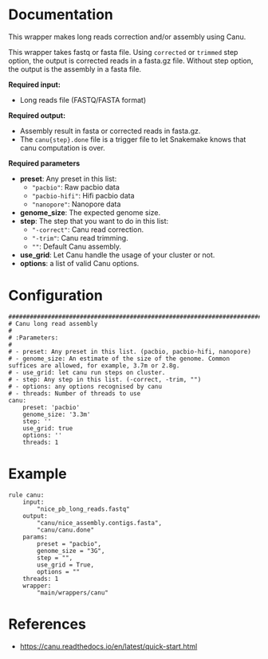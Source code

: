 # Documentation

This wrapper makes long reads correction and/or assembly using Canu.

This wrapper takes fastq or fasta file. Using `corrected` or `trimmed` step option,
the output is corrected reads in a fasta.gz file. Without step option, the output
is the assembly in a fasta file.

**Required input:**

- Long reads file (FASTQ/FASTA format)

**Required output:**

- Assembly result in fasta or corrected reads in fasta.gz.
- The `canu{step}.done` file is a trigger file to let Snakemake knows that canu computation is over.
 
**Required parameters**

- **preset**: Any preset in this list:
  - `"pacbio"`: Raw pacbio data 
  - `"pacbio-hifi"`: Hifi pacbio data
  - `"nanopore"`: Nanopore data
- **genome_size**: The expected genome size.
- **step**: The step that you want to do in this list:
  - `"-correct"`: Canu read correction.
  - `"-trim"`: Canu read trimming.
  - `""`: Default Canu assembly.
- **use_grid**: Let Canu handle the usage of your cluster or not.
- **options**: a list of valid Canu options.


# Configuration

    ##############################################################################
    # Canu long read assembly
    #
    # :Parameters:
    #   
    # - preset: Any preset in this list. (pacbio, pacbio-hifi, nanopore)
    # - genome_size: An estimate of the size of the genome. Common suffices are allowed, for example, 3.7m or 2.8g.
    # - use_grid: let canu run steps on cluster.
    # - step: Any step in this list. (-correct, -trim, "")
    # - options: any options recognised by canu
    # - threads: Number of threads to use
    canu:
        preset: 'pacbio'
        genome_size: '3.3m'
        step: ''
        use_grid: true
        options: ''
        threads: 1

# Example

    rule canu:
        input:
            "nice_pb_long_reads.fastq"
        output:
            "canu/nice_assembly.contigs.fasta",
            "canu/canu.done"
        params:
            preset = "pacbio",
            genome_size = "3G",
            step = "",
            use_grid = True,
            options = ""
        threads: 1
        wrapper:
            "main/wrappers/canu"

# References
- https://canu.readthedocs.io/en/latest/quick-start.html
